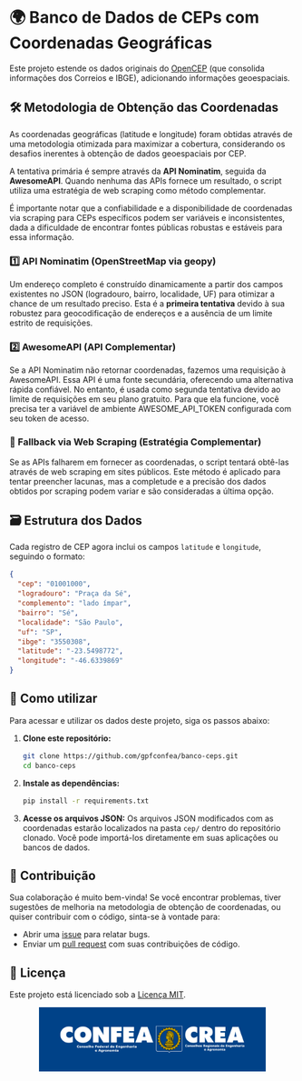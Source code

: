 # 🌍 Banco de Dados de CEPs com Coordenadas Geográficas

Este projeto estende os dados originais do [OpenCEP](https://github.com/SeuAliado/OpenCEP) (que consolida informações dos Correios e IBGE), adicionando informações geoespaciais.

## 🛠️ Metodologia de Obtenção das Coordenadas
As coordenadas geográficas (latitude e longitude) foram obtidas através de uma metodologia otimizada para maximizar a cobertura, considerando os desafios inerentes à obtenção de dados geoespaciais por CEP.

A tentativa primária é sempre através da **API Nominatim**, seguida da **AwesomeAPI**. Quando nenhuma das APIs fornece um resultado, o script utiliza uma estratégia de web scraping como método complementar.

É importante notar que a confiabilidade e a disponibilidade de coordenadas via scraping para CEPs específicos podem ser variáveis e inconsistentes, dada a dificuldade de encontrar fontes públicas robustas e estáveis para essa informação.


### 1️⃣ API Nominatim (OpenStreetMap via geopy)
Um endereço completo é construído dinamicamente a partir dos campos existentes no JSON (logradouro, bairro, localidade, UF) para otimizar a chance de um resultado preciso. Esta é a **primeira tentativa** devido à sua robustez para geocodificação de endereços e a ausência de um limite estrito de requisições.

### 2️⃣ AwesomeAPI (API Complementar)
Se a API Nominatim não retornar coordenadas, fazemos uma requisição à AwesomeAPI. Essa API é uma fonte secundária, oferecendo uma alternativa rápida confiável. No entanto, é usada como segunda tentativa devido ao limite de requisições em seu plano gratuito. Para que ela funcione, você precisa ter a variável de ambiente AWESOME_API_TOKEN configurada com seu token de acesso.

### 🔁 Fallback via Web Scraping (Estratégia Complementar)
Se as APIs falharem em fornecer as coordenadas, o script tentará obtê-las através de web scraping em sites públicos. Este método é aplicado para tentar preencher lacunas, mas a completude e a precisão dos dados obtidos por scraping podem variar e são consideradas a última opção.

## 🗃️ Estrutura dos Dados
Cada registro de CEP agora inclui os campos `latitude` e `longitude`, seguindo o formato:

```json
{
  "cep": "01001000",
  "logradouro": "Praça da Sé",
  "complemento": "lado ímpar",
  "bairro": "Sé",
  "localidade": "São Paulo",
  "uf": "SP",
  "ibge": "3550308",
  "latitude": "-23.5498772",
  "longitude": "-46.6339869"
}
```

## 🚀 Como utilizar
Para acessar e utilizar os dados deste projeto, siga os passos abaixo:

1.  **Clone este repositório:**

    ```bash
    git clone https://github.com/gpfconfea/banco-ceps.git
    cd banco-ceps
    ```

2.  **Instale as dependências:**

    ```bash
    pip install -r requirements.txt
    ```

3.  **Acesse os arquivos JSON:**
    Os arquivos JSON modificados com as coordenadas estarão localizados na pasta `cep/` dentro do repositório clonado. Você pode importá-los diretamente em suas aplicações ou bancos de dados.


## 🤝 Contribuição
Sua colaboração é muito bem-vinda! Se você encontrar problemas, tiver sugestões de melhoria na metodologia de obtenção de coordenadas, ou quiser contribuir com o código, sinta-se à vontade para:

  * Abrir uma [issue](https://github.com/gpfconfea/banco-ceps/issues) para relatar bugs.
  * Enviar um [pull request](https://github.com/gpfconfea/banco-ceps/pulls) com suas contribuições de código.

## 📄 Licença
Este projeto está licenciado sob a [Licença MIT](LICENSE).


<center><img src="confea-crea.png" width="400"></center>
